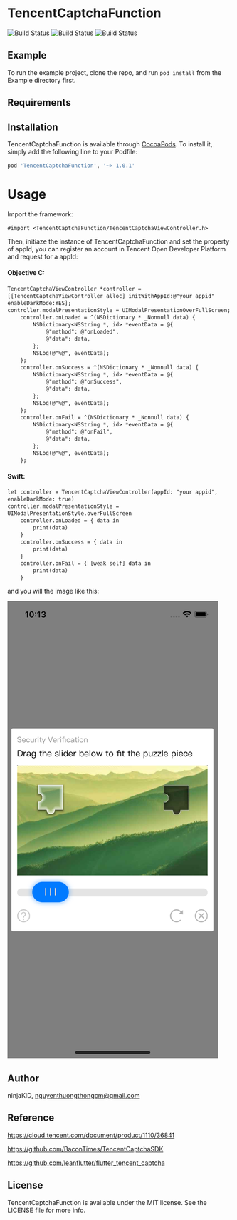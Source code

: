 # TencentCaptchaFunction
![Build Status](https://img.shields.io/badge/pod-1.0.0-blue.svg)
![Build Status](https://img.shields.io/badge/platform-iOS-dark.svg)
![Build Status](https://img.shields.io/badge/build-success-green.svg)

## Example

To run the example project, clone the repo, and run `pod install` from the Example directory first.

## Requirements

## Installation

TencentCaptchaFunction is available through [CocoaPods](https://cocoapods.org). To install
it, simply add the following line to your Podfile:

```ruby
pod 'TencentCaptchaFunction', '~> 1.0.1'
```

# Usage

Import the framework:
```
#import <TencentCaptchaFunction/TencentCaptchaViewController.h>
```

Then, initiaze the instance of TencentCaptchaFunction and set the property of appId, you can register an account in Tencent Open Developer Platform and request for a appId:

#### Objective C:


```
TencentCaptchaViewController *controller = [[TencentCaptchaViewController alloc] initWithAppId:@"your appid" enableDarkMode:YES];
controller.modalPresentationStyle = UIModalPresentationOverFullScreen;
    controller.onLoaded = ^(NSDictionary * _Nonnull data) {
        NSDictionary<NSString *, id> *eventData = @{
            @"method": @"onLoaded",
            @"data": data,
        };
        NSLog(@"%@", eventData);
    };
    controller.onSuccess = ^(NSDictionary * _Nonnull data) {
        NSDictionary<NSString *, id> *eventData = @{
            @"method": @"onSuccess",
            @"data": data,
        };
        NSLog(@"%@", eventData);
    };
    controller.onFail = ^(NSDictionary * _Nonnull data) {
        NSDictionary<NSString *, id> *eventData = @{
            @"method": @"onFail",
            @"data": data,
        };
        NSLog(@"%@", eventData);
    };
```

#### Swift:

```
let controller = TencentCaptchaViewController(appId: "your appid", enableDarkMode: true)
controller.modalPresentationStyle = UIModalPresentationStyle.overFullScreen
    controller.onLoaded = { data in
        print(data)
    }
    controller.onSuccess = { data in
        print(data)
    }
    controller.onFail = { [weak self] data in
        print(data)
    }
```

and you will the image like this:  

![image](https://raw.githubusercontent.com/boytpcm123/TencentCaptchaFunction/master/Images/demo.png)

## Author

ninjaKID, nguyenthuongthongcm@gmail.com

## Reference

https://cloud.tencent.com/document/product/1110/36841

https://github.com/BaconTimes/TencentCaptchaSDK

https://github.com/leanflutter/flutter_tencent_captcha

## License

TencentCaptchaFunction is available under the MIT license. See the LICENSE file for more info.

